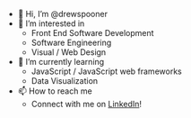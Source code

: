 - 👋 Hi, I’m @drewspooner
- 👀 I’m interested in 
  - Front End Software Development
  - Software Engineering
  - Visual / Web Design
- 🌱 I’m currently learning 
  - JavaScript / JavaScript web frameworks
  - Data Visualization
- 📫 How to reach me 
  - Connect with me on [LinkedIn](http://www.linkedin.com/in/drewspooner)! 

<!---
drewspooner/drewspooner is a ✨ special ✨ repository because its `README.md` (this file) appears on your GitHub profile.
You can click the Preview link to take a look at your changes.
--->
